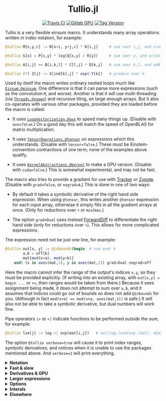 <div align="center">
<h1>Tullio.jl</h1>

[![Travis CI](https://img.shields.io/travis/mcabbott/Tullio.jl/master?logo=travis)](https://travis-ci.org/mcabbott/Tullio.jl)
[![Gitlab GPU](https://img.shields.io/gitlab/pipeline/JuliaGPU/Tullio.jl/master?logo=nvidia&color=ddd)](https://gitlab.com/JuliaGPU/Tullio.jl/-/pipelines)
[![Tag Version](https://img.shields.io/github/v/tag/mcabbott/Tullio.jl?color=red&logo=github)](https://github.com/mcabbott/Tullio.jl/releases)
</div>

Tullio is a very flexible einsum macro. It understands many array operations written in index notation, for example:

```julia
@tullio M[x,y,c] := N[x+i, y+j,c] * K[i,j]     # sum over i,j, and create M

@tullio S[x] = P[x,y] * log(Q[x,y] / R[y])     # sum over y, and write into S

@tullio A[i,j] += B[i,k,l] * C[l,j] * D[k,j]   # sum over k,l, and add to values in A

@tullio (*) Z[j] := X[ind[k],j] * exp(-Y[k])   # product over k
```

Used by itself the macro writes ordinary nested loops much like [`Einsum.@einsum`](https://github.com/ahwillia/Einsum.jl).
One difference is that it can parse more expressions (such as the convolution `M`, and worse).
Another is that it will use multi-threading (via [`Threads.@spawn`](https://julialang.org/blog/2019/07/multithreading/)) and recursive tiling, on large enough arrays. 
But it also co-operates with various other packages, provided they are loaded before the macro is called:

* It uses [`LoopVectorization.@avx`](https://github.com/chriselrod/LoopVectorization.jl) to speed many things up. (Disable with `avx=false`.) On a good day this will match the speed of OpenBLAS for matrix multiplication.

* It uses [`TensorOperations.@tensor`](https://github.com/Jutho/TensorOperations.jl) on expressions which this understands. (Disable with `tensor=false`.) These must be Einstein-convention contractions of one term; none of the examples above qualify.

* It uses [`KernelAbstractions.@kernel`](https://github.com/JuliaGPU/KernelAbstractions.jl) to make a GPU version. (Disable with `cuda=false`.) This is somewhat experimental, and may not be fast.

The macro also tries to provide a gradient for use with [Tracker](https://github.com/FluxML/Tracker.jl) or [Zygote](https://github.com/FluxML/Zygote.jl). <!-- or [ReverseDiff](https://github.com/JuliaDiff/ReverseDiff.jl). -->
(Disable with `grad=false`, or `nograd=A`.) This is done in one of two ways:

* By default it takes a symbolic derivative of the right hand side expression. When using `@tensor`, this writes another `@tensor` expression for each input array, otherwise it simply fills in all the gradient arrays at once. (Only for reductions over `+` or `min`/`max`.)

* The option `grad=Dual` uses instead [ForwardDiff](https://github.com/JuliaDiff/ForwardDiff.jl) to differentiate the right hand side (only for reductions over `+`). This allows for more complicated expressions.

The expression need not be just one line, for example:

```julia
@tullio out[x, y] := @inbounds(begin  # sum over k
        a,b = off[k]
        mat[mod(x+a), mod(y+b)]
    end) (x in axes(mat,1), y in axes(mat,2)) grad=Dual nograd=off
```

Here the macro cannot infer the range of the output's indices `x,y`, so they must be provided explicitly.
(If writing into an existing array, with `out[x,y] = begin ...` or `+=`, then ranges would be taken from there.)
Because it sees assignment being made, it does not attempt to sum over `a,b`, and it assumes that indices could go out of bounds so does not add `@inbounds` for you. 
(Although in fact `mod(x+a) == mod(x+a, axes(mat,1))` is safe.)
It will also not be able to take a symbolic derivative, but dual numbers will work fine.

Pipe operators `|>` or `<|` indicate functions to be performed *outside* the sum, for example:

```julia
@tullio lse[j] := log <| exp(mat[i,j])   # vec(log.(sum(exp.(mat), dims=1))) 
```

The option `@tullio verbose=true` will cause it to print index ranges, symbolic derivatives,
and notices when it is unable to use the packages mentioned above. 
And `verbose=2` will print everything.

<details><summary><b>Notation</b></summary>

```julia
using Pkg; Pkg.add("Tullio")
using Tullio
A = [abs2(i - 11) for i in 1:21]

# Downsample -- range of i is that allowed by both terms:
@tullio D[i] := (A[2i] + A[2i+1])/2  # 1:10 == intersect(1:10, 0:10)

# Shifts -- range of i calculated in terms of that given for j:
@tullio M[i,j] := A[i+j-1]  (j in 1:15)  # i in 1:7
@tullio M[i+_,j] := A[i+j]  (j in 1:15)  # i in 0:6, automatic shift "i+_"

using OffsetArrays # Convolve a filter:
K = OffsetArray([1,-1,2,-1,1], -2:2)
@tullio C[i] := A[i+j] * K[j]    # j ∈ -2:2 implies i ∈ 3:19

# Index by the values in K
@tullio D[i,j] := A[2K[j]+i] ÷ K[j] # extrema(K)==(-1,2) implies i ∈ 3:17

# Wrapped & padded:
@tullio M[i,j] := A[mod(i+j)]  (j in 1:15, i in 1:15)   # wraps around, mod(i+j, axes(A,1))
@tullio M[i,j] := A[clamp(i+j)]  (j in 1:15, i in 1:15) # instead repeats "100"
@tullio M[i+_,j] := A[pad(i+j, 3)]  (j in 1:15)         # fills with zeros

using FFTW # Functions of the indices are OK:
S = [0,1,0,0, 0,0,0,0]
fft(S) ≈ @tullio F[k] := S[x] * exp(-im*pi/8 * (k-1) * x)  (k ∈ axes(S,1))

# Finalisers <| or |> are applied after sum (the two are equivalent):
@tullio N2[j] := sqrt <| M[i,j]^2     # N2 ≈ map(norm, eachcol(M)) 
@tullio n3[_] := A[i]^3  |> (_)^(1/3) # n3[1] ≈ norm(A,3), with _ anon. func.

# Reduction over any function:
@tullio (*) P[i] := A[i+k]  (k in 0:2) # product
@tullio (max) X[i,_] := D[i,j]         # maximum(D, dims=2), almost

# Access to fields & arrays -- this uses j ∈ eachindex(first(N).c)
N = [(a=i, b=i^2, c=fill(i^3,3)) for i in 1:10]
@tullio T[i,j] := (N[i].a // 1, N[i].c[j])

# Functions which create arrays are evaluated once:
@tullio R[i,j] := abs.((rand(Int8, 5)[i], rand(Int8, 5)[j]))

using NamedDims, AxisKeys # Dimension names, plus pretty printing:
@tullio M[row=i, col=j, z=k] := A[i+j-1]  (j in 1:15, k in 1:2)
@tullio S[i] := M[col=j-i, z=k, row=i+1] # sum over j,k
```

</details>
<details><summary><b>Fast & slow</b></summary>

When used with LoopVectorization, on straightforward matrix multiplication of real numbers, 
`@tullio` tends to be about as fast as OpenBLAS. Depending on the size, and on your computer. 
Here's a speed comparison on mine: [v2.5](https://github.com/mcabbott/Tullio.jl/blob/master/benchmarks/02/matmul-0.2.5-Float64-1.5.0.png).

This is a useful diagnostic, but isn't really the goal. Two things `@tullio` is often
very fast at are weird tensor contractions (for which you'd need `permutedims`),
and broadcast-reductions (where it can avoid large allocations). For example:

```julia
using Tullio, LoopVectorization, NNlib, BenchmarkTools

# Batched matmul with batch index first in B, defined with @avx loops:
bmm_rev(A, B) = @tullio C[i,k,b] := A[i,j,b] * B[b,k,j]  # (sum over j)

A = randn(20,30,500); B = randn(500,40,30);
bmm_rev(A, B) ≈ NNlib.batched_mul(A, permutedims(B, (3,2,1))) # true

@btime bmm_rev($A, $B); # 317.526 μs, same speed as un-permuted bmm
@btime NNlib.batched_mul($A, permutedims($B, (3,2,1))); # 1.478 ms, with MKL

# Complete reduction, without first materialising X .* log.(Y')
sum_opp(X, Y=X) = @tullio s := X[i,j] * log(Y[j,i])

X = rand(1000,1000);
@btime sum_opp($X)                    #   499.814 μs (173 allocations: 14.20 KiB)
@btime sum($X .* log.(transpose($X))) # 8.759 ms (2 allocations: 7.63 MiB)
```

Complex numbers aren't handled by LoopVectorization, so will be much slower.
Repeated multiplication is also very slow, because it doesn't know there's a better
algorithm. It just makes 4 loops here instead of multiplying sequentially, 
`30^4` instead of `2 * 30^3` operations:

```julia
M1, M2, M3 = randn(30,30), randn(30,30), randn(30,30);
@btime $M1 * $M2 * $M3;                                   #  3.525 μs
@btime @tullio M4[i,l] := $M1[i,j] * $M2[j,k] * $M3[k,l]; # 30.401 μs
```

At present indices using `pad`, `clamp` or `mod` are also slow. These result in extra 
checks or operations at every iteration, not just around the edges:

```julia
conv1(x,k) = @tullio y[i+_, j+_] := x[i+a, j+b] + k[a,b]
conv2(x,k) = @tullio y[i+_, j+_] := x[2i+a, 2j+b] + k[a,b] avx=false
conv3(x,k) = @tullio y[i+_, j+_] := x[pad(i+a,3), pad(j+b,3)] + k[a,b] avx=false

x100 = rand(100,100); k7 = randn(7,7);
@btime conv1($x100, $k7); #  20.968 μs
@btime conv2($x100, $k7); #  156.768 μs
@btime conv3($x100, $k7); #  301.124 μs
```

</details>
<details><summary><b>Derivatives & GPU</b></summary>

```julia
using Tullio
mul(A, B) = @tullio C[i,k] := A[i,j] * B[j,k] 

A = rand(3,40); B = rand(40,500);
A * B ≈ mul(A, B) # true

using Tracker # or Zygote
ΔA = Tracker.gradient((A,B) -> sum(mul(A, B)), A, B)[1]
ΔA ≈ ones(3,500) * B' # true

using CUDA, KernelAbstractions # Now defined with a GPU version:
mul(A, B) = @tullio C[i,k] := A[i,j] * B[j,k]

cu(A * B) ≈ mul(cu(A), cu(B)) # true

cu(ΔA) ≈ Tracker.gradient((A,B) -> sum(mul(A, B)), cu(A), cu(B))[1] # true

# Reduction over min/max:
Tracker.gradient(x -> (@tullio (max) res := x[i]^3), [1,2,3,-2,-1,3])[1]
```

</details>
<details><summary><b>Larger expressions</b></summary>

```julia
using Tullio, OffsetArrays

# A convolution with cyclic indices
mat = zeros(10,10,1); mat[2,2] = 101; mat[10,10] = 1;
@tullio kern[i,j] := 1/(1+i^2+j^2)  (i in -3:3, j in -3:3)

@tullio out[x,y,c] := begin
    xi = mod(x+i, axes(mat,1)) # xi = ... means that it won't be summed,
    # yj = mod(y+j, axes(mat,2))
    @inbounds trunc(Int, mat[xi, mod(y+j), c] * kern[i,j]) # and disables automatic @inbounds,
end (x in 1:10, y in 1:10) # and prevents range of x from being inferred.

# A stencil?
offsets = [(a,b) for a in -2:2 for b in -2:2 if a>=b] # vector of tuples

@tullio out[x,y,1] = begin 
        a,b = offsets[k]
        i = clamp(x+a, extrema(axes(mat,1))...)
        # j = clamp(y+b, extrema(axes(mat,2))...) # can be written clamp(y+b)
        @inbounds mat[i, clamp(y+b), 1] * 10
    end # ranges of x,y read from out[x,y,1]

# Applying a vector of functions
fs = [sin, cos, tan]
xs = randn(3,100)
@tullio ys[r,c] := (fs[r])(xs[r,c])

using Zygote, ForwardDiff
rowmap(fs, xs) = @tullio ys[r,c] := (fs[r])(xs[r,c]) grad=Dual nograd=fs
Zygote.gradient(sum∘rowmap, fs, ones(3,2))
[f'(1) for f in fs] # agrees
```

</details>
<details><summary><b>Options</b></summary>

The default setting is:
```@tullio threads=true fastmath=true avx=true tensor=true cuda=256 grad=Base verbose=false A[i,j] := ...``` 
* `threads=false` turns off threading, while `threads=64^3` sets a threshold size at which to divide the work (replacing the macro's best guess).
* `avx=false` turns off the use of `LoopVectorization`, while `avx=4` inserts `@avx unroll=4 for i in ...`.
* `grad=false` turns off gradient calculation, and `grad=Dual` switches it to use `ForwardDiff` (which must be loaded).
* `nograd=A` turns of the gradient calculation just for `A`, and `nograd=(A,B,C)` does this for several arrays. 
* `tensor=false` turns off the use of `TensorOperations`.
* Assignment `xi = ...` removes `xi` from the list of indices: its range is note calculated, and it will not be summed over. It also disables `@inbounds` since this is now up to you.
* `verbose=true` prints things like the index ranges inferred, and gradient calculations. `verbose=2` prints absolutely everything.
* `A[i,j] := ...` makes a new array, while `A[i,j] = ...` and `A[i,j] += ...` write into an existing one. `A[row=i, col=j] := ...` makes a new `NamedDimsArray`.
* `@tullio (*) A[i,j] := ...` is a product, as is `@tullio A[i,j] *= ...`. For other reductions, `@tullio (f) A[i,j] ^= ...` is an in-place update.
* `init=0.0` gives the initial value for reductions. For `+`, `*`, `min`, `min`, `&`, `|` it has sensible defaults, for other reductions uses zero.

Implicit:
* Indices without shifts must have the same range everywhere they appear, but those with shifts (even `A[i+0]`) run over the intersection of possible ranges.
* Shifted output indices must start at 1, unless `OffsetArrays` is visible in the calling module.
* The use of `@avx`, and the calculation of gradients, are switched off by sufficiently complex syntax (such as arrays of arrays). 
* Gradient hooks are attached for any or all of `ReverseDiff`, `Tracker` & `Zygote`. These packages need not be loaded when the macro is run.
* Gradients are only defined for reductions over `(+)` (default) and `min`, `max`.
* GPU kernels are only constructed when both `KernelAbstractions` and `CUDA` are visible. The default `cuda=256` is passed to `kernel(CUDA(), 256)`.
* The CPU kernels from `KernelAbstractions` are called only when `threads=false`; they are not at present very fast, but perhaps useful for testing.

Extras:
* `A[i] := i^2  (i in 1:10)` is how you specify a range for indices when this can't be inferred. 
* `A[i] := B[i, $col] - C[i, 2]` is how you fix one index to a constant (to prevent `col` being summed over).
* `A[i] := $d * B[i]` is the preferred way to include other constants. Note that no gradient is calculated for `d`. 
* Within indexing, `A[mod(i), clamp(j)]` both maps `i` & `j` to lie within `axes(A)`, and disables inference of their ranges from `A`.
* Similarly, `A[pad(i,3)]` extends the range of `i`, inserting zeros outside of `A`. Instead of zero, `pad=NaN` uses this value as padding. The implementation of this (and `mod`, `clamp`) is not very fast at present.
* On the left, when making a new array, an underscore like `A[i+_] :=` inserts whatever shift is needed to make `A` one-based.
* `Tullio.@printgrad (x+y)*log(x/z)   x y z` prints out how symbolic derivatives will be done. 

</details>
<details><summary><b>Interals</b></summary>

The following three macros all end up calling the same functions as does `C = A * B`:

```julia
@tensor C[i,j] := A[i,k] * B[k,j]         # TensorOperations.jl
@ein C[i,j] := A[i,k] * B[k,j]            # OMEinsum.jl
@matmul C[i,j] := sum(k) A[i,k] * B[k,j]  # TensorCast.jl
```

But this one writes its own for-loops:

```julia
@einsum C[i,j] := A[i,k] * B[k,j]         # Einsum.jl
```

expanding out to roughly this:

```julia
T = promote_type(eltype(A), eltype(B))
C = Array{T}(undef, size(A,1), size(B,2))
@inbounds for j in 1:size(B,2)
    for i in 1:size(A,1)
        acc = zero(T)
        for k in 1:size(A,2)
            acc += A[i,k] * B[k,j]
        end
        C[i,j] = acc
    end
end
```

Tullio does something similar, but working through a few functions. Taking a slightly more complicated example, this:

```julia
@tullio C[i,j] := tanh <| A[i,k] * B[k,j]
```

expands to roughly this:

```julia
function act!(::Type, C::AbstractArray{T}, A, B, ax_i, ax_j, ax_k, keep=nothing, final=true) where T
    @inbounds @fastmath for i in ax_i
        for j in ax_j
            acc = isnothing(keep) ? zero(T) : C[i,j]
            for k in ax_k
                acc += A[i,k] * B[k,j]
            end
            C[i,j] = isnothing(final) ? acc : tanh(acc)
        end
    end
end

function make(A, B)
    ax_i = axes(A,1)
    ax_j = axes(B,2)
    ax_k = axes(A,2) # and check this is == axes(B,1)
    rhs(A,B,i,j,k) = tanh(A[i,k] * B[k,j])
    T = Core.Compiler.return_type(rhs, eltype.((A,B,1,1,1))) # plus a fallback
    C = similar(A, T, (ax_i, ax_j))
    Tullio.threader(act!, Array{T}, C, (A,B), (ax_i,ax_j), (ax_k,), +, 64^3)
    return C
end

C = Tullio.Eval(make, ∇make)(A, B)
```

This division allows it to dispatch to other methods of `act!`: one generated with `@avx` if LoopVectorization is loaded, and one for `::CuArray` if KernelAbstractions is loaded.

It also allows `threader` to divide the work, calling `act!` many times, from different threads, on small tiles made by dividing the longest axis (say `ax_i`) in half, repeatedly. If it divides up `ax_k`, these are done sequentially, with `keep=true` on all ranges except the first, and `final=nothing` on all except the last. But `ax_i` and `ax_j` are safe to do in parallel.

Finally, `Eval` exists to give Zygote and friends somewhere to attach themselves. The gradient calculation looks roughly like this:

```julia
@adjoint function (e::Eval)(AB...)
    C = e.fwd(AB...)
    C, ΔC -> e.rev(ΔC, C, AB...)
end

function ∇act!(::Type, ΔC, ΔA, ΔB, C, A, B, ax_i, ax_j, ax_k, keep)
    for k in ax_k, i in ax_i, j in ax_j
        ex = ΔC[i,j] * (1-C[i,j])^2
        ΔA[i,k] += ex * B[k,j]
        ΔB[k,j] += A[i,k] * ex
    end
end

function ∇make(ΔC, C, A, B)
    ΔA = similar(A) .= 0
    ΔB = similar(B) .= 0
    ax_i, ax_k = axes(A); ax_j = axes(B,2)
    Tullio.∇threader(∇act!, Array{T}, (ax_k,), (ax_i, ax_j), nothing)
    return (ΔA, ΔB)
end
```

In this case, it is the loop over `k` which can be safely broken among different threads, since both `ΔA` and `ΔB` have this index. Both `ΔA` and `ΔB` are filled in at once.

Notice that the derivative of `y = tanh(z)` has been written in terms of `y` (the final result of the forward pass) but free of `z` (the result of the sum, which was not saved). If this is not possible, it will fail.

If using `grad=Dual`, the gradient kernel looks different. This method cannot handle finalisers like `tanh` above, but for plain `@tullio C[i,j] := A[i,k] * B[k,j]` it would read:

```julia
function ∇act!(::Type, ΔC, ΔA, ΔB, C, A, B, ax_i, ax_j, ax_k, keep)
    eps1 = ForwardDiff.Dual(0, (1,0))
    eps2 = ForwardDiff.Dual(0, (0,1))
    for k in ax_k, i in ax_i, j in ax_j
        res = (A[i,k] + eps1) * (B[k,j] + eps2)
        ΔA[i,k] += ForwardDiff.partials(res, 1) * ΔC[i,j]
        ΔB[k,j] += ForwardDiff.partials(res, 2) * ΔC[i,j]
    end
end
```

Writing `@tullio verbose=2` will print all of these functions out. 

Scalar reductions, such as `@tullio s := A[i,j] * log(B[j,i])`, are slightly different in that the `act!` function simply returns the sum, i.e. the variable `acc` above.

</details>
<details><summary><b>Elsewhere</b></summary>

Back-end friends & relatives:

* [LoopVectorization.jl](https://github.com/chriselrod/LoopVectorization.jl) is used here, if available. 

* [Gaius.jl](https://github.com/MasonProtter/Gaius.jl) and [PaddedMatrices.jl](https://github.com/chriselrod/PaddedMatrices.jl) build on that.

* [GPUifyLoops.jl](https://github.com/vchuravy/GPUifyLoops.jl) and [KernelAbstractions.jl](https://github.com/JuliaGPU/KernelAbstractions.jl) generate GPU-compatible kernels.

* [ThreadsX.jl](https://github.com/tkf/ThreadsX.jl) does threaded reductions, and much else.

* [Strided.jl](https://github.com/Jutho/Strided.jl) does multi-threaded broadcasting.

Front-end near-lookalikes:

* [Einsum.jl](https://github.com/ahwillia/Einsum.jl) makes simple loops. See [tests/einsum.jl](https://github.com/mcabbott/Tullio.jl/blob/master/test/einsum.jl) where `using Tullio: @einsum` is an almost-seamless replacement.

* [TensorOperations.jl](https://github.com/Jutho/TensorOperations.jl) and [OMEinsum.jl](https://github.com/under-Peter/OMEinsum.jl) identify patterns on which they can call various basic operations.

* [TensorCast.jl](https://github.com/mcabbott/TensorCast.jl) expresses everything as Julia array operations, broadcasting and reduction. (OMEinsum.jl also treats some cases as a special lazy broadcast-reduction.)

Things you can't run:

* [Tortilla.jl](https://www.youtube.com/watch?v=Rp7sTl9oPNI) seems to exist, publicly, only in this very nice talk. 

* [ArrayMeta.jl](https://github.com/shashi/ArrayMeta.jl) was a Julia 0.5 take on some of this.

* [Tokamak.jl](https://github.com/MikeInnes/Tokamak) was another, see [readme here](https://github.com/tkelman/Tokamak.jl).
